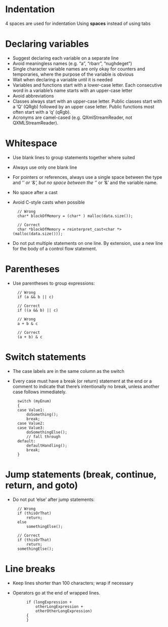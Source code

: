﻿Indentation
===========
4 spaces are used for indentation
Using **spaces** instead of using tabs

Declaring variables
===================
+ Suggest declaring each variable on a separate line
+ Avoid meaningless names (e.g. “a”, “rbarr”, “nughdeget”)
+ Single character variable names are only okay for counters and temporaries, where the purpose of the variable is obvious
+ Wait when declaring a variable until it is needed
+ Variables and functions start with a lower-case letter. Each consecutive word in a variable’s name starts with an upper-case letter
+ Avoid abbreviations
+ Classes always start with an upper-case letter. Public classes start with a ‘Q’ (QRgb) followed by an upper case letter. Public functions most often start with a ‘q’ (qRgb).
+ Acronyms are camel-cased (e.g. QXmlStreamReader, not QXMLStreamReader).

Whitespace
==========
+ Use blank lines to group statements together where suited
+ Always use only one blank line
+ For pointers or references, always use a single space between the type and ‘*’ or ‘&’, but no space between the ‘*’ or ‘&’ and the variable name.
+ No space after a cast
+ Avoid C-style casts when possible

        // Wrong
        char* blockOfMemory = (char* ) malloc(data.size());
           
        // Correct
        char *blockOfMemory = reinterpret_cast<char *>(malloc(data.size()));

+ Do not put multiple statements on one line. By extension, use a new line for the body of a control flow statement.

Parentheses
===========
+ Use parentheses to group expressions:

        // Wrong
        if (a && b || c)
           
        // Correct
        if ((a && b) || c)
           
        // Wrong
        a + b & c
           
        // Correct
        (a + b) & c

Switch statements
=================
+ The case labels are in the same column as the switch
+ Every case must have a break (or return) statement at the end or a comment to indicate that there’s intentionally no break, unless another case follows immediately.

        switch (myEnum)
        {
        case Value1:
            doSomething();
            break;
        case Value2:
        case Value3:
            doSomethingElse();
            // fall through
        default:
            defaultHandling();
            break;
        }

Jump statements (break, continue, return, and goto)
===================================================
+ Do not put ‘else’ after jump statements:

        // Wrong
        if (thisOrThat)
            return;
        else
            somethingElse();
     
        // Correct
        if (thisOrThat)
            return;
        somethingElse();

Line breaks
===========
+ Keep lines shorter than 100 characters; wrap if necessary
+ Operators go at the end of wrapped lines.

            if (longExpression +
                otherLongExpression +
                otherOtherLongExpression)
            {
            }


